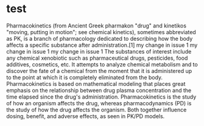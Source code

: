 # test

Pharmacokinetics (from Ancient Greek pharmakon "drug" and kinetikos "moving, putting in motion"; see chemical kinetics), sometimes abbreviated as PK, is a branch of pharmacology dedicated to describing how the body affects a specific substance after administration.[1] 
my change in issue 1
my change in issue 1
my change in issue 1
The substances of interest include any chemical xenobiotic such as pharmaceutical drugs, pesticides, food additives, cosmetics, etc. 
It attempts to analyze chemical metabolism and to discover the fate of a chemical from the moment that it is administered up to the point at which it is completely eliminated from the body.
Pharmacokinetics is based on mathematical modeling that places great emphasis on the relationship between drug plasma concentration and the time elapsed since the drug's administration. 
Pharmacokinetics is the study of how an organism affects the drug, whereas pharmacodynamics (PD) is the study of how the drug affects the organism. 
Both together influence dosing, benefit, and adverse effects, as seen in PK/PD models.



